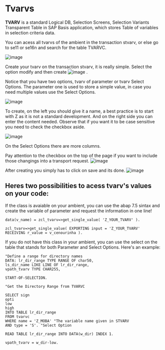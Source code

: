 # Tvarvs

**TVARV** is a standard Logical DB, Selection Screens, Selection Variants Transparent Table in SAP Basis application, which stores Table of variables in selection criteria data.

You can acess all tvarvs of the ambient in the transaction stvarv, or else go to se11 or se16n and search for the table TVARVC. 

![image](https://user-images.githubusercontent.com/86369677/217553710-1e4600e1-7b3d-4cd5-ad50-513ebe6242d9.png)

Create your tvarv on the transaction stvarv, it is really simple. Select the option modify and then create ![image](https://user-images.githubusercontent.com/86369677/217553872-7531bcf8-aac3-42e9-9a9e-e69c8ed5fcfd.png)
.

Notice that you have two options, tvarv of parameter or tvarv Select Options. The parameter one is used to store a simple value, in case you need multiple values use the Select Options. 

![image](https://user-images.githubusercontent.com/86369677/217554020-5e0f3c93-ee76-4a29-afdc-d9e2ee212379.png)


To create, on the left you should give it a name, a best practice is to start with Z as it is not a standard development. And on the right side you can enter the content needed. Observe that if you want it to be case sensitive you need to check the checkbox aside. 

![image](https://user-images.githubusercontent.com/86369677/217554135-2ed3b7c4-287f-453d-9279-dfb6ce079a1b.png)

On the Select Options there are more columns. 

Pay attention to the checkbox on the top of the page if you want to include those changings into a transport request. 
![image](https://user-images.githubusercontent.com/86369677/217554179-d72c3903-2c28-43e5-bff7-507f0ea389fb.png)

After creating you simply has to click on save and its done. ![image](https://user-images.githubusercontent.com/86369677/217554249-1c050602-f105-48f7-9bf0-38bdd351a4b9.png)


## Heres two possibilities to acess tvarv's values on your code:

If the class is avaiable on your ambient, you can use the abap 7.5 sintax and create the variable of parameter and request the information in one line!

    data(v_name) = zcl_tvarv=>get_single_value( 'Z_YOUR_TVARV' ).
    
    zcl_tvarv=>get_single_value( EXPORTING input = 'Z_YOUR_TVARV' RECEIVING r_value = v_cenourinha ).

If you do not have this class in your ambient, you can use the select on the table that stands for both Parameter and Select Options. Here's an example:

    "Define a range for directory names
    DATA: lr_dir_range TYPE RANGE OF char50,
    ls_dir_name LIKE LINE OF lr_dir_range,
    vpath_tvarv TYPE CHAR255,
    
    START-OF-SELECTION.
    
    "Get the Directory Range from TVARVC
    
    SELECT sign
    opti
    low
    high
    INTO TABLE lr_dir_range
    FROM tvarvc
    WHERE name = 'Z_MOBA' "The variable name given in STVARV
    AND type = 'S'. "Select Option
    
    READ TABLE lr_dir_range INTO DATA(w_dir) INDEX 1.
    
    vpath_tvarv = w_dir-low.
